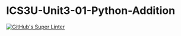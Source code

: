 # ICS3U-Unit3-01-Python-Addition

[![GitHub's Super Linter](https://github.com/dbcalitis/ICS3U-Unit3-01-Python-Addition/workflows/GitHub's%20Super%20Linter/badge.svg)](https://github.com/dbcalitis/ICS3U-Unit3-01-Python-Addition/actions)
